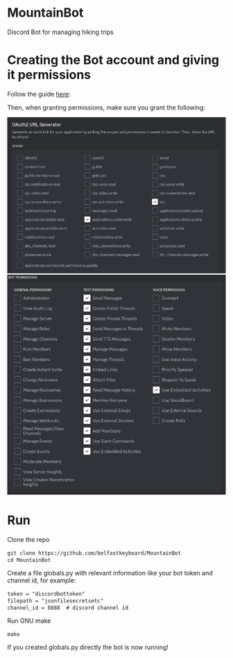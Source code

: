 # MountainBot
Discord Bot for managing hiking trips


# Creating the Bot account and giving it permissions
Follow the guide [here](https://discordpy.readthedocs.io/en/stable/discord.html):

Then, when granting permissions, make sure you grant the following:  

![](./pics/scopes.png)
![](./pics/app_permissions.png)

# Run

Clone the repo
```
git clone https://github.com/belfastkeyboard/MountainBot
cd MountainBot
```

Create a file globals.py with relevant information like your bot token and channel id, for example:


```
token = "discordbottoken"
filepath = "jsonfilesecretsetc"
channel_id = 8888  # discord channel id
```

Run GNU make
```
make
```


If you created globals.py directly the bot is now running!
